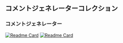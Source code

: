 ## コメントジェネレーターコレクション

### コメントジェネレーター
[![Readme Card](https://github-readme-stats.api.dev.neko7sora.site/api/pin/?username=CommentGeneratorCollection&repo=MCG-source&bg_color=2B2E3B&title_color=5094f0&text_color=9FEAF9&icon_color=217ABA&hide_border=true)](https://github.com/CommentGeneratorCollection/MCG-source)
[![Readme Card](https://github-readme-stats.api.dev.neko7sora.site/api/pin/?username=CommentGeneratorCollection&repo=CommentGenerator-skins&bg_color=2B2E3B&title_color=5094f0&text_color=9FEAF9&icon_color=217ABA&hide_border=true)](https://github.com/CommentGeneratorCollection/MCG-skins)

<!-- [![Readme Card](https://github-readme-stats.neko7sora.vercel.app/api/pin/?username=CommentGeneratorCollection&repo=MultiCommentGenerator&bg_color=2B2E3B&title_color=5094f0&text_color=9FEAF9&icon_color=217ABA&hide_border=true)](https://github.com/CommentGeneratorCollection/MultiCommentGenerator) -->
